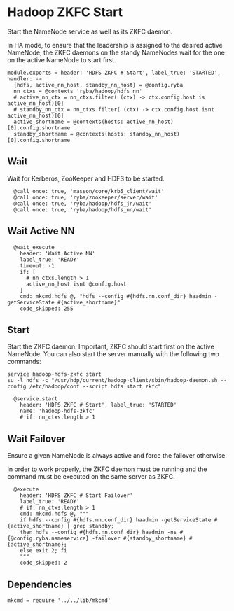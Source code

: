 
# Hadoop ZKFC Start

Start the NameNode service as well as its ZKFC daemon.

In HA mode, to ensure that the leadership is assigned to the desired active
NameNode, the ZKFC daemons on the standy NameNodes wait for the one on the
active NameNode to start first.

    module.exports = header: 'HDFS ZKFC # Start', label_true: 'STARTED', handler: ->
      {hdfs, active_nn_host, standby_nn_host} = @config.ryba
      nn_ctxs = @contexts 'ryba/hadoop/hdfs_nn'
      # active_nn_ctx = nn_ctxs.filter( (ctx) -> ctx.config.host is active_nn_host)[0]
      # standby_nn_ctx = nn_ctxs.filter( (ctx) -> ctx.config.host isnt active_nn_host)[0]
      active_shortname = @contexts(hosts: active_nn_host)[0].config.shortname
      standby_shortname = @contexts(hosts: standby_nn_host)[0].config.shortname

## Wait

Wait for Kerberos, ZooKeeper and HDFS to be started.

      @call once: true, 'masson/core/krb5_client/wait'
      @call once: true, 'ryba/zookeeper/server/wait'
      @call once: true, 'ryba/hadoop/hdfs_jn/wait'
      @call once: true, 'ryba/hadoop/hdfs_nn/wait'

## Wait Active NN

      @wait_execute
        header: 'Wait Active NN'
        label_true: 'READY'
        timeout: -1
        if: [
          # nn_ctxs.length > 1
          active_nn_host isnt @config.host
        ]
        cmd: mkcmd.hdfs @, "hdfs --config #{hdfs.nn.conf_dir} haadmin -getServiceState #{active_shortname}"
        code_skipped: 255

## Start

Start the ZKFC daemon. Important, ZKFC should start first on the active
NameNode. You can also start the server manually with the following two
commands:

```
service hadoop-hdfs-zkfc start
su -l hdfs -c "/usr/hdp/current/hadoop-client/sbin/hadoop-daemon.sh --config /etc/hadoop/conf --script hdfs start zkfc"
```

      @service.start
        header: 'HDFS ZKFC # Start', label_true: 'STARTED'
        name: 'hadoop-hdfs-zkfc'
        # if: nn_ctxs.length > 1

## Wait Failover

Ensure a given NameNode is always active and force the failover otherwise.

In order to work properly, the ZKFC daemon must be running and the command must
be executed on the same server as ZKFC.

      @execute
        header: 'HDFS ZKFC # Start Failover'
        label_true: 'READY'
        # if: nn_ctxs.length > 1
        cmd: mkcmd.hdfs @, """
        if hdfs --config #{hdfs.nn.conf_dir} haadmin -getServiceState #{active_shortname} | grep standby;
        then hdfs --config #{hdfs.nn.conf_dir} haadmin -ns #{@config.ryba.nameservice} -failover #{standby_shortname} #{active_shortname};
        else exit 2; fi
        """
        code_skipped: 2

## Dependencies

    mkcmd = require '../../lib/mkcmd'
